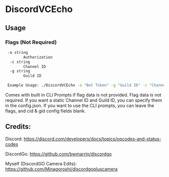 ﻿# DiscordVCEcho

## Usage

### Flags (Not Required)
```bash
 -a string
        Authorization
  -c string
        Channel ID 
  -g string
        Guild ID 
        
 Example Usage: ./DiscordVCEcho -a "Bot Token" -g "Guild ID" -c "Channel ID"       

```
Comes with built in CLI Prompts if flag data is not provided. Flag data is not required. If you want a static Channel ID and Guild ID, you can specify them in the config.json. If you want to use the CLI prompts, you can leave the flags, and cid & gid config fields blank.

## Credits: 

Discord: https://discord.com/developers/docs/topics/opcodes-and-status-codes

DiscordGo: https://github.com/bwmarrin/discordgo

Myself (DiscordGO Camera Edits): https://github.com/Minagoroshi/discordgopluscamera
